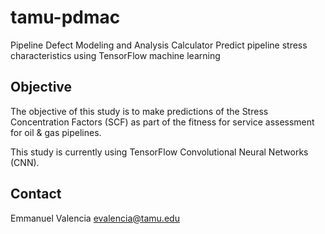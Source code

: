 # tamu-pdmac
 Pipeline Defect Modeling and Analysis Calculator
 Predict pipeline stress characteristics using TensorFlow machine learning

## Objective
The objective of this study is to make predictions of the Stress Concentration Factors (SCF) as part of the fitness for service assessment for oil & gas pipelines.

This study is currently using TensorFlow Convolutional Neural Networks (CNN).

## Contact
Emmanuel Valencia
evalencia@tamu.edu
